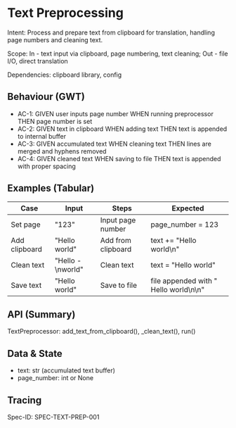 # Text Preprocessing
Intent: Process and prepare text from clipboard for translation, handling page numbers and cleaning text.

Scope: In - text input via clipboard, page numbering, text cleaning; Out - file I/O, direct translation

Dependencies: clipboard library, config

## Behaviour (GWT)
- AC-1: GIVEN user inputs page number WHEN running preprocessor THEN page number is set
- AC-2: GIVEN text in clipboard WHEN adding text THEN text is appended to internal buffer
- AC-3: GIVEN accumulated text WHEN cleaning text THEN lines are merged and hyphens removed
- AC-4: GIVEN cleaned text WHEN saving to file THEN text is appended with proper spacing

## Examples (Tabular)
| Case | Input | Steps | Expected |
|---|---|---|---|
| Set page | "123" | Input page number | page_number = 123 |
| Add clipboard | "Hello world" | Add from clipboard | text += "Hello world\n" |
| Clean text | "Hello -\nworld" | Clean text | text = "Hello world" |
| Save text | "Hello world" | Save to file | file appended with "  Hello world\n\n" |

## API (Summary)
TextPreprocessor: add_text_from_clipboard(), _clean_text(), run()

## Data & State
- text: str (accumulated text buffer)
- page_number: int or None

## Tracing
Spec-ID: SPEC-TEXT-PREP-001

